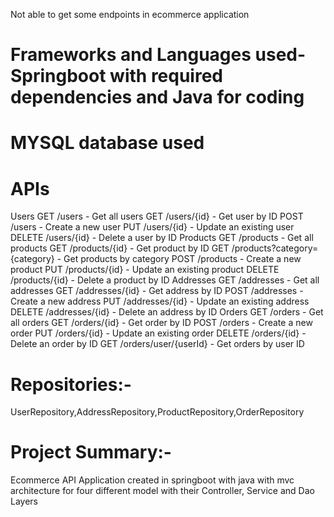 Not able to get some endpoints in ecommerce application
# Frameworks and Languages used-Springboot with required dependencies and Java for coding
# MYSQL database used 
# APIs
Users
GET /users - Get all users
GET /users/{id} - Get user by ID
POST /users - Create a new user
PUT /users/{id} - Update an existing user
DELETE /users/{id} - Delete a user by ID
Products
GET /products - Get all products
GET /products/{id} - Get product by ID
GET /products?category={category} - Get products by category
POST /products - Create a new product
PUT /products/{id} - Update an existing product
DELETE /products/{id} - Delete a product by ID
Addresses
GET /addresses - Get all addresses
GET /addresses/{id} - Get address by ID
POST /addresses - Create a new address
PUT /addresses/{id} - Update an existing address
DELETE /addresses/{id} - Delete an address by ID
Orders
GET /orders - Get all orders
GET /orders/{id} - Get order by ID
POST /orders - Create a new order
PUT /orders/{id} - Update an existing order
DELETE /orders/{id} - Delete an order by ID
GET /orders/user/{userId} - Get orders by user ID

# Repositories:-
UserRepository,AddressRepository,ProductRepository,OrderRepository

# Project Summary:-
Ecommerce API Application created in springboot with java  with mvc architecture for four different model with their Controller, Service and Dao Layers


